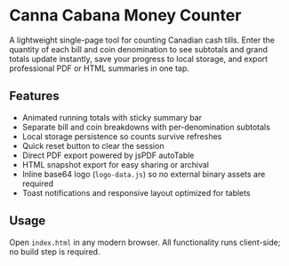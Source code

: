 # Canna Cabana Money Counter

A lightweight single-page tool for counting Canadian cash tills. Enter the quantity of each bill and coin denomination to see subtotals and grand totals update instantly, save your progress to local storage, and export professional PDF or HTML summaries in one tap.

## Features
- Animated running totals with sticky summary bar
- Separate bill and coin breakdowns with per-denomination subtotals
- Local storage persistence so counts survive refreshes
- Quick reset button to clear the session
- Direct PDF export powered by jsPDF autoTable
- HTML snapshot export for easy sharing or archival
- Inline base64 logo (`logo-data.js`) so no external binary assets are required
- Toast notifications and responsive layout optimized for tablets

## Usage
Open `index.html` in any modern browser. All functionality runs client-side; no build step is required.
